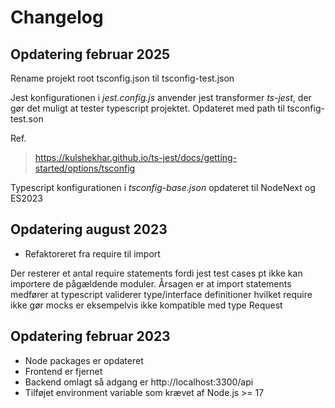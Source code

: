 # Changelog

## Opdatering februar 2025

Rename projekt root tsconfig.json til tsconfig-test.json

Jest konfigurationen i *jest.config.js* anvender jest transformer *ts-jest*, der gør det muligt at tester typescript projektet. Opdateret med path til tsconfig-test.son

Ref. 
> https://kulshekhar.github.io/ts-jest/docs/getting-started/options/tsconfig

Typescript konfigurationen i *tsconfig-base.json* opdateret til NodeNext og ES2023


## Opdatering august 2023

- Refaktoreret fra require til import

Der resterer et antal require statements fordi jest test cases pt ikke kan importere de pågældende moduler.
Årsagen er at import statements medfører at typescript validerer type/interface definitioner hvilket require ikke gør
mocks er eksempelvis ikke kompatible med type Request



## Opdatering februar 2023

- Node packages er opdateret
- Frontend er fjernet
- Backend omlagt så adgang er http://localhost:3300/api
- Tilføjet environment variable som krævet af Node.js >= 17
 
